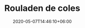 ---
title: "Rouladen de coles"
date: 2020-05-07T14:46:10+06:00
description: "Rouladen de coles"
type: "recipe"
image: "images/recipes/col-enrollada.png"
cuisine: Alemana
suitableForDiet: VeganDiet
categories: plato principal
yield: 2 porciones
prepTime: 20
cookTime: 60
totalTime: 80
tags: coles
ingredients:
- 150 g de col morada
- 4 hojas de col verde enteras
- aceite de oliva virgen
- 50 g soja texturizada
- 50 g de cebolla picada
- 300ml de vino
- 150ml de salsa soja
- 1 hoja de laurel
- agua de cocción
- sal
- pimienta

directions:
- En un pequeño contenedor mezcla el vino, la salsa de soja y la soja texturizada. Añade la hoja de laurel, una pizca de sal y pimienta negra recién molida y después de remover tapa y deja marinando al menos 4 horas antes. Yo suelo hacerlo siempre la noche anterior, pero no es necesario.
- En una olla grande pon a hervir agua con sal, y cuando hierva, escalda las hojas de col verde unos minutos, para permitir a las mismas de ser flexibles al posterior manejo. Cuando se hayan ablandado, escurre una por una reservando el agua de cocción. Pasa las hojas por agua fría y deja encima de papel de cocina, para eliminar el exceso de agua.
- Pocha la cebolla en un chorrito de aceite durante 5 minutos a fuego medio. 
- Añade la soja texturizada anteriormente marinada, que habrá absorbido todo el líquido, junto a una pizca de nuez moscada, otra pizca de comino y deja cocer otros 6 minutos.
- Añade dos cucharones de agua de cocción de las hojas de col junto a las coles moradas cortadas en juliana y deja cocinar 30 minutos, a fuego medio alto. Pasados 20 minutos tapa y sigue cocinando los 10 restantes minutos.
- Rellena las hojas de col verde escaldadas con la mezcla de soja y col lombarda y cierras sobre sí mismas creando un pequeño paquetito, que empezarás a doblar por la parte más espesa.
- Dóblalas sobre sí mismas y crea 4 “rouladen” o enrolladitos ;-). 
- En una olla de bordes bajos, pon un chorrito de aceite y cuando esté caliente pon de dos en dos las rouladen y sella durante un par de minutos en cada lado. 
- Una vez selladas, habrán quedado doradas. Coloca las 4 rouladen en la olla que habrás usado para sellar y a fuego vivo, cocina unos 10 minutos, añadiendo 2 cucharones de agua de cocción que habías reservado de la col verde.
- Pasado este tiempo apaga el fuego y tapa la olla, dejando reposar unos minutos antes de servir con Puré de patatas y perejil.
tips:
---
